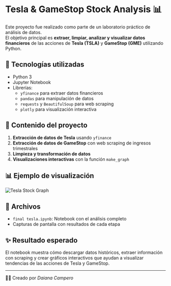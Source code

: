 # Tesla & GameStop Stock Analysis 📊

Este proyecto fue realizado como parte de un laboratorio práctico de análisis de datos.  
El objetivo principal es **extraer, limpiar, analizar y visualizar datos financieros** de las acciones de **Tesla (TSLA)** y **GameStop (GME)** utilizando Python.

## 🚀 Tecnologías utilizadas
- Python 3  
- Jupyter Notebook  
- Librerías: 
  - `yfinance` para extraer datos financieros
  - `pandas` para manipulación de datos
  - `requests` y `BeautifulSoup` para web scraping
  - `plotly` para visualización interactiva

## 📌 Contenido del proyecto
1. **Extracción de datos de Tesla** usando `yfinance`  
2. **Extracción de datos de GameStop** con web scraping de ingresos trimestrales  
3. **Limpieza y transformación de datos**  
4. **Visualizaciones interactivas** con la función `make_graph`  

## 📊 Ejemplo de visualización
![Tesla Stock Graph](TU_IMAGEN.png)  <!-- acá podés subir la captura del gráfico -->

## 📁 Archivos
- `final tesla.ipynb`: Notebook con el análisis completo
- Capturas de pantalla con resultados de cada etapa

## ✨ Resultado esperado
El notebook muestra cómo descargar datos históricos, extraer información con scraping y crear gráficos interactivos que ayudan a visualizar tendencias de las acciones de Tesla y GameStop.

---

👩‍💻 Creado por *Daiana Campero*  
